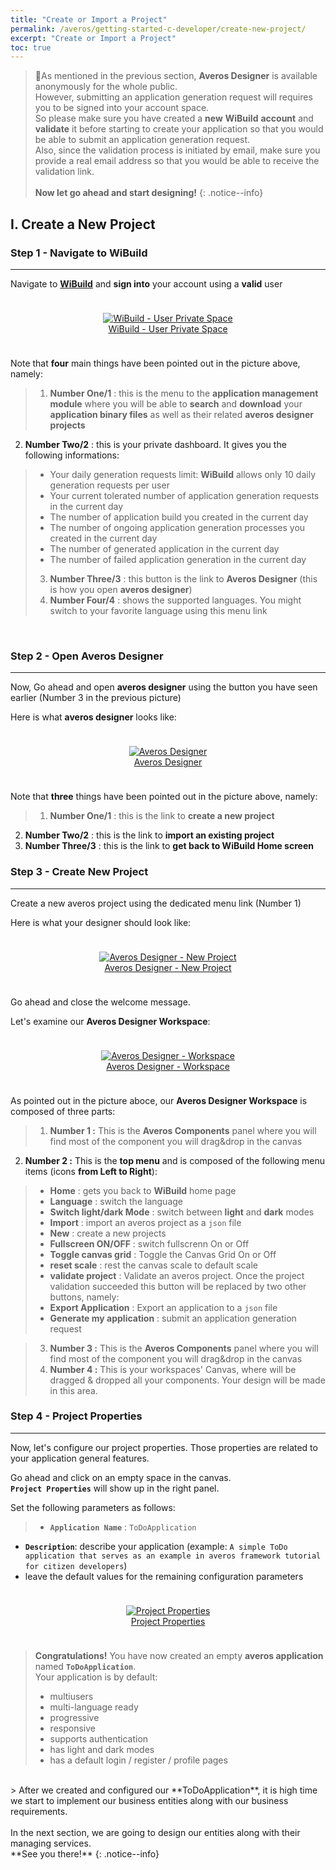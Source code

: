 ```yaml
---
title: "Create or Import a Project"
permalink: /averos/getting-started-c-developer/create-new-project/
excerpt: "Create or Import a Project"
toc: true
---
```


 >🚩As mentioned in the previous section, **Averos Designer** is available anonymously for the whole public.<br/>
However, submitting an application generation request will requires you to be signed into your account space.<br/>
 So please make sure you have created a **new** **WiBuild** **account** and **validate** it before starting to create your application so that you would be able to submit an application generation request.<br/>
 Also, since the validation process is initiated by email, make sure you provide a real email address so that you would be able to receive the validation link.<br/><br/>
 **Now let go ahead and start designing!**
 {: .notice--info}

## **I. Create a New Project**   

### **Step 1 - Navigate to WiBuild** 
-------
Navigate to [**WiBuild**](https://appbuilder.wiforge.com/ "WiBuild") and **sign into** your  account using a **valid** user 

<div style="display: flex;flex-direction: row;justify-content: center;"> 
<div style="padding: 10px;">
  <figure align="center">
    <a href="{{ site.baseurl }}/assets/tutorial/c-developer/5-wibuild-user-private-space.png">
      <img src="{{ site.baseurl }}/assets/tutorial/c-developer/5-wibuild-user-private-space.png" alt="WiBuild - User Private Space">
        <figcaption>WiBuild - User Private Space</figcaption>
    </a>
  </figure>
</div>
</div>

Note that **four** main things have been pointed out in the picture above, namely:
  >1. **Number One/1** : this is the menu to the **application management module** where you will be able to **search** and **download** your **application binary files** as well as their related **averos designer projects**
  2. **Number Two/2** : this is your private dashboard. It gives you the following informations:
  >- Your daily generation requests limit: **WiBuild** allows only 10 daily generation requests per user 
  >- Your current tolerated number of application generation requests in the current day
  >- The number of application build you created in the current day
  >- The number of ongoing application generation processes you created in the current day
  >- The number of generated application in the current day
  >- The number of failed application generation in the current day
>
 > 3. **Number Three/3** : this button is the link to **Averos Designer** (this is how you open **averos designer**)
 > 4. **Number Four/4**  : shows the supported languages. You might switch to your favorite language using this menu link
<br/>


### **Step 2 - Open Averos Designer** 
--------
Now,  Go ahead and open **averos designer** using the button you have seen earlier (Number 3 in the previous picture)<br/>

Here is what **averos designer** looks like:

<div style="display: flex;flex-direction: row;justify-content: center;"> 
<div style="padding: 10px;">
  <figure align="center">
    <a href="{{ site.baseurl }}/assets/tutorial/c-developer/6-averos-designer-home.png">
      <img src="{{ site.baseurl }}/assets/tutorial/c-developer/6-averos-designer-home.png" alt="Averos Designer">
        <figcaption>Averos Designer</figcaption>
    </a>
  </figure>
</div>
</div>

Note that **three** things have been pointed out in the picture above, namely:
  >1. **Number One/1**   : this is the link to **create a new project**
  2. **Number Two/2**   : this is the link to **import an existing project**
  3. **Number Three/3** : this is the link to **get back to WiBuild Home screen**


### **Step 3 - Create New Project** 
-------------
Create a new averos project using the dedicated menu link (Number 1)<br/>

Here is what your designer should look like:

<div style="display: flex;flex-direction: row;justify-content: center;"> 
<div style="padding: 10px;">
  <figure align="center">
    <a href="{{ site.baseurl }}/assets/tutorial/c-developer/7-averos-designer-new-project.png">
      <img src="{{ site.baseurl }}/assets/tutorial/c-developer/7-averos-designer-new-project.png" alt="Averos Designer - New Project">
        <figcaption>Averos Designer - New Project</figcaption>
    </a>
  </figure>
</div>
</div>

Go ahead and close the welcome message.<br/>

Let's examine our **Averos Designer Workspace**:

<div style="display: flex;flex-direction: row;justify-content: center;"> 
<div style="padding: 10px;">
  <figure align="center">
    <a href="{{ site.baseurl }}/assets/tutorial/c-developer/8-averos-designer-new-project-workspace.png">
      <img src="{{ site.baseurl }}/assets/tutorial/c-developer/8-averos-designer-new-project-workspace.png" alt="Averos Designer - Workspace">
        <figcaption>Averos Designer - Workspace</figcaption>
    </a>
  </figure>
</div>
</div>

As pointed out in the picture aboce, our **Averos Designer Workspace** is composed of three parts:
>1. **Number 1 :** This is the **Averos Components** panel where you will find most of the component you will drag&drop in the canvas
2. **Number 2 :** This is the **top menu** and is composed of the following menu items (icons **from Left to Right**):
>-  **Home** : gets you back to **WiBuild** home page
>-  **Language** : switch the language
>-  **Switch light/dark Mode** : switch between **light** and **dark** modes
>-  **Import** : import an averos project as a `json` file
>-  **New** : create a new projects
>-  **Fullscreen ON/OFF** : switch fullscrenn On or Off
>-  **Toggle canvas grid** : Toggle the Canvas Grid On or Off
>-  **reset scale** : rest the canvas scale to default scale
>-  **validate project** : Validate an averos project. Once the project validation succeeded this button will be replaced by two other buttons, namely:
>   - **Export Application** : Export an application to a `json` file
>   - **Generate my application** : submit an application generation request

>3. **Number 3 :** This is the **Averos Components** panel where you will find most of the component you will drag&drop in the canvas
>4. **Number 4 :** This is your workspaces' Canvas, where will be dragged & dropped all your components. Your design will be made in this area.

### **Step 4 - Project Properties**  
-------------

Now, let's configure our project properties. Those properties are related to your application general features.<br/>

Go ahead and click on an empty space in the canvas.<br/>
**`Project Properties`** will show up in the right panel.<br/>

Set the following parameters as follows:
>-  **`Application Name`** : `ToDoApplication`
- **`Description`**: describe your application (example: `A simple ToDo application that serves as an example in averos framework tutorial for citizen developers`)
- leave the default values for the remaining configuration parameters

<div style="display: flex;flex-direction: row;justify-content: center;"> 
<div style="padding: 10px;">
  <figure align="center">
    <a href="{{ site.baseurl }}/assets/tutorial/c-developer/9-project-properties.png">
      <img src="{{ site.baseurl }}/assets/tutorial/c-developer/9-project-properties.png" alt="Project Properties">
        <figcaption>Project Properties</figcaption>
    </a>
  </figure>
</div>
</div>

>**Congratulations!** You have now created an empty **averos application** named **`ToDoApplication`**.<br/>
Your application is by default:<br/>
  >- multiusers
  >- multi-language ready
  >- progressive
  >- responsive
  >- supports authentication
  >- has light and dark modes 
  >- has a default login / register / profile pages
  <br/>
>
After we created and configured our **ToDoApplication**, it is high time we start to implement our business entities along with our business requirements.<br/>
<br/>
In the next section, we are going to design our entities along with their managing services.<br/>
**See you there!**
{: .notice--info}
